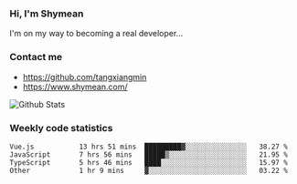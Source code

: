### Hi, I'm Shymean

I'm on my way to becoming a real developer...

### Contact me

- <https://github.com/tangxiangmin>
- <https://www.shymean.com/>

![Github Stats](https://github-readme-stats.vercel.app/api?username=tangxiangmin&show_icons=true&theme=dark)


###  Weekly code statistics

<!--START_SECTION:waka-->

```text
Vue.js           13 hrs 51 mins  █████████▓░░░░░░░░░░░░░░░   38.27 %
JavaScript       7 hrs 56 mins   █████▒░░░░░░░░░░░░░░░░░░░   21.95 %
TypeScript       5 hrs 46 mins   ████░░░░░░░░░░░░░░░░░░░░░   15.97 %
Other            1 hr 9 mins     ▓░░░░░░░░░░░░░░░░░░░░░░░░   03.22 %
```

<!--END_SECTION:waka-->